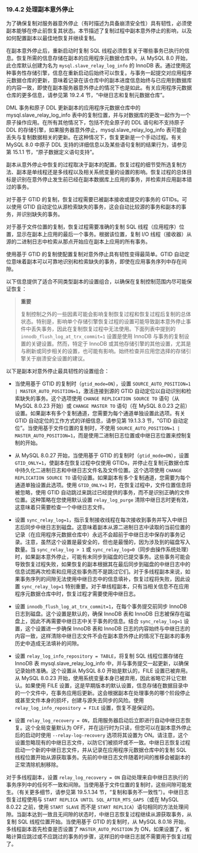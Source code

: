### 19.4.2 处理副本意外停止

为了确保复制对服务器意外停止（有时描述为具备崩溃安全性）具有韧性，必须使副本能够在停止前恢复其状态。本节描述了复制过程中副本意外停止的影响，以及如何配置副本以最佳地恢复并继续复制。

在副本意外停止后，重新启动时复制 SQL 线程必须恢复关于哪些事务已执行的信息。恢复所需的信息存储在副本的应用程序元数据仓库中。从 MySQL 8.0 开始，此仓库默认创建为名为 `mysql.slave_relay_log_info` 的 InnoDB 表。通过使用这种事务性存储引擎，信息在重新启动后始终可以恢复。与事务一起提交对应用程序元数据仓库的更新，意味着记录在该仓库中的副本进度信息始终与已应用到数据库的内容一致，即使在副本服务器意外停止的情况下也是如此。有关应用程序元数据仓库的更多信息，请参见第 19.2.4 节，“中继日志和复制元数据仓库”。

DML 事务和原子 DDL 更新副本的应用程序元数据仓库中的 mysql.slave_relay_log_info 表中的复制位置，并与对数据库的更改一起作为一个原子操作应用。在所有其他情况下，包括不完全原子的 DDL 语句和不支持原子 DDL 的存储引擎，如果服务器意外停止，mysql.slave_relay_log_info 表可能会丢失与复制数据相关的更新。在这种情况下，恢复更新是一个手动过程。有关 MySQL 8.0 中原子 DDL 支持的详细信息以及某些语句复制的结果行为，请参见第 15.1.1 节，“原子数据定义语句支持”。

副本从意外停止中恢复的过程取决于副本的配置。恢复过程的细节受所选复制方法、副本是单线程还是多线程以及相关系统变量的设置的影响。恢复过程的总体目标是识别在意外停止发生前已经在副本数据库上应用的事务，并检索并应用副本错过的事务。

对于基于 GTID 的复制，恢复过程需要已被副本接收或提交的事务的 GTIDs。可以使用 GTID 自动定位从源检索缺失的事务，这会自动比较源的事务和副本的事务，并识别缺失的事务。

对于基于文件位置的复制，恢复过程需要准确的复制 SQL 线程（应用程序）位置，显示在副本上应用的最后一个事务。根据该位置，复制 I/O 线程（接收器）从源的二进制日志中检索从那点开始应在副本上应用的所有事务。

使用基于 GTID 的复制使配置复制对意外停止具有韧性变得最简单。GTID 自动定位意味着副本可以可靠地识别和检索缺失的事务，即使在应用事务序列中存在间隙。

以下信息提供了适合不同类型副本的设置组合，以确保在复制控制范围内尽可能保证恢复：

> **重要**
>
> 复制控制之外的一些因素可能会影响复制恢复过程和恢复过程后复制的总体状态。特别是，影响单个存储引擎恢复过程的设置可能导致副本意外停止事件中丢失事务，因此在复制恢复过程中无法使用。下面列表中提到的 `innodb_flush_log_at_trx_commit=1` 设置是使用 InnoDB 与事务的复制设置的关键设置。然而，特定于 InnoDB 或其他存储引擎的其他设置，尤其是与刷新或同步相关的设置，也可能有影响。始终检查并应用您选择的存储引擎关于崩溃安全设置的建议。

以下是副本对意外停止最具韧性的设置组合：

- 当使用基于 GTID 的复制时（`gtid_mode=ON`），设置 `SOURCE_AUTO_POSITION=1 | MASTER_AUTO_POSITION=1`，激活连接到源的 GTID 自动定位以自动识别和检索缺失的事务。这个选项使用 `CHANGE REPLICATION SOURCE TO` 语句（从 MySQL 8.0.23 开始）或 `CHANGE MASTER TO` 语句（在 MySQL 8.0.23 之前）设置。如果副本有多个复制通道，您需要为每个通道单独设置此选项。有关 GTID 自动定位的工作方式的详细信息，请参见第 19.1.3.3 节，“GTID 自动定位”。当使用基于文件位置的复制时，不使用 `SOURCE_AUTO_POSITION=1 | MASTER_AUTO_POSITION=1`，而是使用二进制日志位置或中继日志位置来控制复制的开始。

- 从 MySQL 8.0.27 开始，当使用基于 GTID 的复制时（`gtid_mode=ON`），设置 `GTID_ONLY=1`，使副本在恢复过程中仅使用 GTIDs，并停止在复制元数据仓库中持久化二进制日志和中继日志文件名及文件位置。这个选项使用 `CHANGE REPLICATION SOURCE TO` 语句设置。如果副本有多个复制通道，您需要为每个通道单独设置此选项。使用 `GTID_ONLY=1` 时，在恢复过程中，文件位置信息将被忽略，使用 GTID 自动跳过来跳过已经提供的事务，而不是识别正确的文件位置。这种策略在您使用默认设置 `relay_log_purge` 清除中继日志时更有效，这意味着只需要检查一个中继日志文件。

- 设置 `sync_relay_log=1`，指示复制接收线程在每次接收到事务并写入中继日志后同步中继日志到磁盘。这意味着副本从源二进制日志中读取的当前位置的记录（在应用程序元数据仓库中）永远不会超前于中继日志中保存的事务记录。注意，虽然这个设置是最安全的，但也是最慢的，因为涉及到的磁盘写入数量。当 `sync_relay_log > 1` 或 `sync_relay_log=0`（同步由操作系统处理）时，如果副本意外停止，可能有未同步到磁盘的已提交事务。这些事务可能会导致恢复过程失败，如果恢复的副本根据其在最后同步到磁盘的中继日志中的信息试图再次检索和应用这些事务而不是跳过它们。对于多线程副本来说，如果事务序列的间隙无法使用中继日志中的信息填补，恢复过程将失败，因此设置 `sync_relay_log=1` 特别重要。对于单线程副本，只有当相关信息不在应用程序元数据仓库中时，恢复过程才需要使用中继日志。

- 设置 `innodb_flush_log_at_trx_commit=1`，在每个事务提交前同步 InnoDB 日志到磁盘。这个设置是默认的，确保 InnoDB 表和 InnoDB 日志被保存在磁盘上，因此不再需要中继日志中关于事务的信息。结合 `sync_relay_log=1` 设置，这个设置进一步确保 InnoDB 表和 InnoDB 日志的内容始终与中继日志的内容一致，这样清除中继日志文件不会在副本意外停止的情况下在副本的事务历史中造成无法填补的间隙。

- 设置 `relay_log_info_repository = TABLE`，将复制 SQL 线程位置存储在 InnoDB 表 mysql.slave_relay_log_info 中，并与事务提交一起更新，以确保记录始终准确。这个设置从 MySQL 8.0 开始是默认的，FILE 设置已被弃用。从 MySQL 8.0.23 开始，使用系统变量本身已被弃用，因此省略它并让它默认。如果使用 FILE 设置，这是早期版本的默认设置，信息存储在数据目录中的一个文件中，在事务应用后更新。这会根据副本在处理事务的哪个阶段停止或甚至文件本身的损坏，创建与源失去同步的风险。使用 `relay_log_info_repository = FILE` 设置，恢复不是保证的。

- 设置 `relay_log_recovery = ON`，启用服务器启动后立即进行自动中继日志恢复。这个全局变量默认为 OFF，并在运行时为只读，但您可以在副本意外停止后的启动时使用 `--relay-log-recovery` 选项将其设置为 ON。请注意，这个设置忽略现有的中继日志文件，以防它们被损坏或不一致。中继日志恢复过程启动一个新的中继日志文件，并从记录在应用程序元数据仓库中的复制 SQL 线程位置开始从源获取事务。先前的中继日志文件随着时间的推移会被副本的正常清除机制移除。

对于多线程副本，设置 `relay_log_recovery = ON` 自动处理来自中继日志执行的事务序列中的任何不一致和间隙。当使用基于文件位置的复制时，这些间隙可能发生。（有关更多细节，请参见第 19.5.1.34 节，“复制和事务不一致性”）。中继日志恢复过程使用与 `START REPLICA UNTIL SQL_AFTER_MTS_GAPS`（或在 MySQL 8.0.22 之前，使用 `START SLAVE` 而不是 `START REPLICA`）语句相同的方法处理间隙。当副本达到一致且无间隙的状态时，中继日志恢复过程继续从源获取事务，从复制 SQL 线程位置开始。当使用基于 GTID 的复制时，从 MySQL 8.0.18 开始，多线程副本首先检查是否设置了 `MASTER_AUTO_POSITION` 为 ON，如果设置了，省略计算应跳过或不应跳过的事务的步骤，这样旧的中继日志就不需要用于恢复过程了。